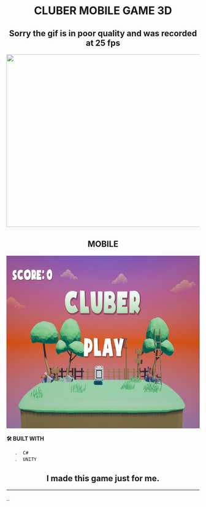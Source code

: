 <h1 align="center">CLUBER MOBILE GAME 3D</h1>

<h2 align="center">Sorry the gif is in poor quality and was recorded at 25 fps</h2>

<div> 

<p align="center">
 <img width="800"  height="450" src="https://github.com/danielvcode/clubergame/blob/9b34636dc0600469ecedbae07047a0781693c02a/simplegif.gif"> 
</p>

<h2 align="center">MOBILE</h2>

<p align="center">
  <img width="800"  height="450" src="https://github.com/danielvcode/clubergame/blob/9b34636dc0600469ecedbae07047a0781693c02a/SIMPLE.png">
</p>


**🛠️ BUILT WITH**
```bash
   .  C#
   .  UNITY
```
<h2 align="center">I made this game just for me.</h2>

---
..
